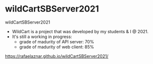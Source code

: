 # wildCartSBServer2021
wildCartSBServer2021

* WildCart is a project that was developed by my students & I @ 2021.
* It's still a working in progress:
  * grade of madurity of API server: 70%
  * grade of madurity of web client: 85%  


https://rafaelaznar.github.io/wildCartSBServer2021/
